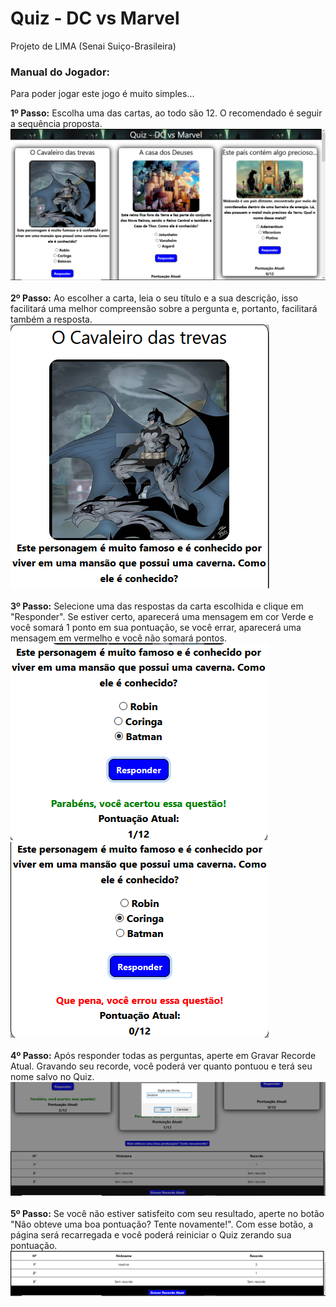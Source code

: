<h1>Quiz - DC vs Marvel</h1>

Projeto de LIMA (Senai Suiço-Brasileira)

<h3>Manual do Jogador:</h3>

Para poder jogar este jogo é muito simples...

<strong>1º Passo:</strong> Escolha uma das cartas, ao todo são 12. O recomendado é seguir a sequência proposta.
<br>
![Image](https://github.com/VitorGeovani/games/blob/main/print1.png)
<br><br>
<strong>2º Passo:</strong> Ao escolher a carta, leia o seu título e a sua descrição, isso facilitará uma melhor compreensão sobre a pergunta e, portanto, facilitará também a resposta.
<br>
![Image](https://github.com/VitorGeovani/games/blob/main/print2.png)
<br><br>
<strong>3º Passo:</strong> Selecione uma das respostas da carta escolhida e clique em "Responder". Se estiver certo, aparecerá uma mensagem em cor Verde e você somará 1 ponto em sua pontuação, se você errar, aparecerá uma mensagem em vermelho e você não somará pontos.
<br>
![Image](https://github.com/VitorGeovani/games/blob/main/print3.png) ![Image](https://github.com/VitorGeovani/games/blob/main/print4.png)
<br><br>
<strong>4º Passo:</strong> Após responder todas as perguntas, aperte em Gravar Recorde Atual. Gravando seu recorde, você poderá ver quanto pontuou e terá seu nome salvo no Quiz.
<br>
![Image](https://github.com/VitorGeovani/games/blob/main/print5.png)
<br><br>
<strong>5º Passo:</strong> Se você não estiver satisfeito com seu resultado, aperte no botão "Não obteve uma boa pontuação? Tente novamente!". Com esse botão, a página será recarregada e você poderá reiniciar o Quiz zerando sua pontuação.
<br>
![Image](https://github.com/VitorGeovani/games/blob/main/print6.png)
